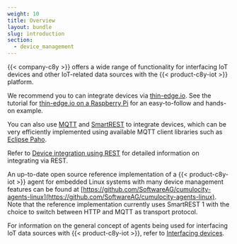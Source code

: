 ```yaml
---
weight: 10
title: Overview
layout: bundle
slug: introduction
section:
  - device_management
---
```


{{< company-c8y >}} offers a wide range of functionality for interfacing IoT devices and other IoT-related data sources with the {{< product-c8y-iot >}} platform.

We recommend you to can integrate devices via [thin-edge.io](https://thin-edge.io/). See the tutorial for [thin-edge.io on a Raspberry Pi](/device-integration/integration-tutorials/#thin-edge-raspberry-pi) for an easy-to-follow and hands-on example.

You can also use [MQTT](/device-integration/mqtt) and [SmartREST](/smartrest/smartrest-two/) to integrate devices, which can be very efficiently implemented using available MQTT client libraries such as [Eclipse Paho](https://www.eclipse.org/paho/).

Refer to [Device integration using REST](/device-integration/rest) for detailed information on integrating via REST.

An up-to-date open source reference implementation of a {{< product-c8y-iot >}} agent for embedded Linux systems with many device management features can be found at [https://github.com/SoftwareAG/cumulocity-agents-linux](https://github.com/SoftwareAG/cumulocity-agents-linux). Note that the reference implementation currently uses SmartREST 1 with the choice to switch between HTTP and MQTT as transport protocol.

For information on the general concept of agents being used for interfacing IoT data sources with {{< product-c8y-iot >}}, refer to [Interfacing devices](/concepts/interfacing-devices/).

